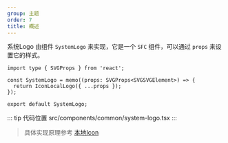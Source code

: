 ```yaml
---
group: 主题
order: 7
title: 概述
---
```



系统Logo 由组件 `SystemLogo` 来实现，它是一个 `SFC` 组件，可以通过 `props` 来设置它的样式。

```tsx
import type { SVGProps } from 'react';

const SystemLogo = memo((props: SVGProps<SVGSVGElement>) => {
  return IconLocalLogo({ ...props });
});

export default SystemLogo;

```
::: tip 代码位置
src/components/common/system-logo.tsx
:::

> 具体实现原理参考 [本地Icon](/zh/guide/icon/intro)
